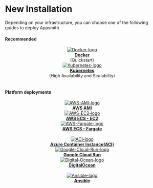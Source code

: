 # New Installation

Depending on your infrastructure, you can choose one of the following guides to deploy Appsmith. 

<div className="containerBorder">

#### Recommended

<div className="containerGrid">
        <div className="columnGrid column-one" align="center">
            <div className="containerCol">
                <a href="/getting-started/setup/installation-guides/docker">
                <img className="containerImage" src="/img/docker-logo.png" alt="Docker-logo"/>
                </a> 
            </div> 
            <b><a href="/getting-started/setup/installation-guides/docker">Docker</a></b><br/>
            (Quickstart)
        </div>
        <div className="columnGrid column-two" align="center">
         <div className="containerCol">
                <a href="/getting-started/setup/installation-guides/kubernetes">
                <img className="containerImage" src="/img/Kubernetes_logo.png" alt="Kubernetes-logo"/>
                </a>     
            </div> 
            <b><a href="/getting-started/setup/installation-guides/kubernetes">Kubernetes</a></b><br/>
             (High Availability and Scalability)
        </div>
</div>
<br/>

#### Platform deployments
  
<div className="containerGrid">
        <div className="columnGrid column-one" align="center">
          <div className="containerCol">
                <a href="/getting-started/setup/installation-guides/aws-ami">
                <img className="containerImage" src="/img/AWS_AMI.png" alt="AWS-AMI-logo"/>
                </a>   
            </div> 
            <b><a href="/getting-started/setup/installation-guides/aws-ami">AWS AMI</a></b>
        </div>
        <div className="columnGrid column-two" align="center">
           <div className="containerCol">
            <a href="/getting-started/setup/installation-guides/aws-ecs">
            <img className="containerImage" src="/img/AWS-ec2.png" alt="AWS-EC2-logo"/>
            </a> 
        </div> 
        <b><a href="/getting-started/setup/installation-guides/aws-ecs">AWS ECS - EC2</a></b>
        </div>
        <div className="columnGrid column-three" align="center">
         <div className="containerCol">
            <a href="/getting-started/setup/installation-guides/aws-ecs-on-fargate">
            <img className="containerImage" src="/img/aws_fargate.png" alt="AWS-Fargate-logo"/>
            </a>     
        </div> 
         <b><a href="/getting-started/setup/installation-guides/aws-ecs-on-fargate"> AWS ECS - Fargate</a></b>
        </div>
    </div>
<br/>


<div className="containerGrid">
        <div className="columnGrid column-one" align="center">
         <div className="containerCol">
            <a href="/getting-started/setup/installation-guides/azure-aci">
            <img className="containerImage" src="/img/azure_aci.png" alt="ACI-logo"/>
            </a> 
        </div> 
            <b><a href="/getting-started/setup/installation-guides/azure-aci">Azure Container Instance(ACI)</a></b> 
        </div>
        <div className="columnGrid column-two" align="center">
        <div className="containerCol">
            <a href="/getting-started/setup/installation-guides/google-cloud-run">
            <img className="containerImage" src="/img/google-cloud-run-logo.png" alt="Google-Cloud-Run-logo"/>
            </a>   
        </div> 
        <b><a href="/getting-started/setup/installation-guides/google-cloud-run">Google Cloud Run</a></b> 
        </div>
        <div className="columnGrid column-three" align="center">
          <div className="containerCol">
            <a href="/getting-started/setup/installation-guides/digitalocean">
            <img className="containerImage" src="/img/Digital-Ocean-Logo.png" alt="Digital-Ocean-logo"/>
            </a>     
          </div> 
         <b><a href="/getting-started/setup/installation-guides/digitalocean">DigitalOcean</a></b>
        </div>
    </div>
<br/>

<div className="containerGrid">
        <div className="columnGrid column-one" align="center">
            <div className="containerCol">
            <a href="/getting-started/setup/installation-guides/ansible">
            <img className="containerImage" src="/img/Ansible-logo.png" alt="Ansible-logo"/>
            </a>     
        </div> 
        <b><a href="/getting-started/setup/installation-guides/ansible">Ansible</a></b>
        </div>
        <div className="columnGrid column-two" align="center">
        </div>
        <div className="columnGrid column-three" align="center">
                </div>
</div>    

</div>